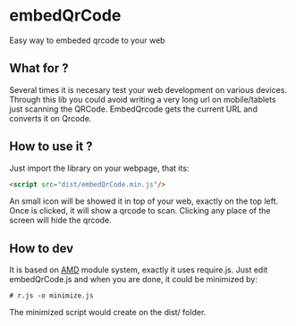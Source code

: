 # embedQrCode
Easy way to embeded qrcode to your web

## What for ?
Several times it is necesary  test your web development on various devices. Through this lib you could avoid writing a very long url on mobile/tablets just scanning the QRCode. EmbedQrcode gets the current URL and converts it on Qrcode.

## How to use it ?
Just import the library on your webpage, that its:

```html
<script src="dist/embedQrCode.min.js"/>
```
An small icon will be showed it in top of your web, exactly on the top left. Once is clicked, it will show a qrcode to scan. Clicking any place of the screen will hide the qrcode.

## How to dev

It is based on [AMD](https://github.com/amdjs/amdjs-api/wiki/AMD) module system, exactly it uses require.js. Just edit embedQrCode.js and when you are done, it could be minimized by:

```
# r.js -o minimize.js
```
The minimized script would create on the dist/ folder.
